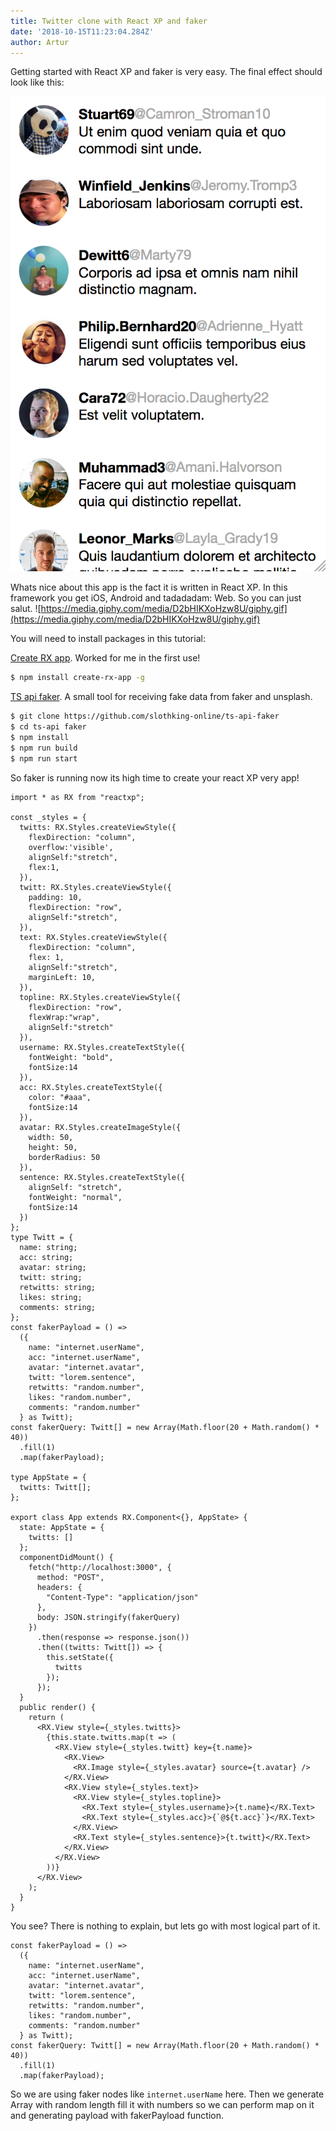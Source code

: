 ```yaml
---
title: Twitter clone with React XP and faker
date: '2018-10-15T11:23:04.284Z'
author: Artur
---
```


Getting started with React XP and faker is very easy. The final effect should look like this:

![twitterfake.png](twitterfake.png)

Whats nice about this app is the fact it is written in React XP. In this framework you get iOS, Android and tadadadam: Web. So you can just salut.
![https://media.giphy.com/media/D2bHIKXoHzw8U/giphy.gif](https://media.giphy.com/media/D2bHIKXoHzw8U/giphy.gif)

You will need to install packages in this tutorial:

[Create RX app](https://github.com/a-tarasyuk/create-rx-app). Worked for me in the first use!

```bash
$ npm install create-rx-app -g
```

[TS api faker](https://github.com/slothking-online/ts-api-faker). A small tool for receiving fake data from faker and unsplash.

```bash
$ git clone https://github.com/slothking-online/ts-api-faker
$ cd ts-api faker
$ npm install
$ npm run build
$ npm run start
```

So faker is running now its high time to create your react XP very app!

```tsx
import * as RX from "reactxp";

const _styles = {
  twitts: RX.Styles.createViewStyle({
    flexDirection: "column",
    overflow:'visible',
    alignSelf:"stretch",
    flex:1,
  }),
  twitt: RX.Styles.createViewStyle({
    padding: 10,
    flexDirection: "row",
    alignSelf:"stretch",
  }),
  text: RX.Styles.createViewStyle({
    flexDirection: "column",
    flex: 1,
    alignSelf:"stretch",
    marginLeft: 10,
  }),
  topline: RX.Styles.createViewStyle({
    flexDirection: "row",
    flexWrap:"wrap",
    alignSelf:"stretch"
  }),
  username: RX.Styles.createTextStyle({
    fontWeight: "bold",
    fontSize:14
  }),
  acc: RX.Styles.createTextStyle({
    color: "#aaa",
    fontSize:14
  }),
  avatar: RX.Styles.createImageStyle({
    width: 50,
    height: 50,
    borderRadius: 50
  }),
  sentence: RX.Styles.createTextStyle({
    alignSelf: "stretch",
    fontWeight: "normal",
    fontSize:14
  })
};
type Twitt = {
  name: string;
  acc: string;
  avatar: string;
  twitt: string;
  retwitts: string;
  likes: string;
  comments: string;
};
const fakerPayload = () =>
  ({
    name: "internet.userName",
    acc: "internet.userName",
    avatar: "internet.avatar",
    twitt: "lorem.sentence",
    retwitts: "random.number",
    likes: "random.number",
    comments: "random.number"
  } as Twitt);
const fakerQuery: Twitt[] = new Array(Math.floor(20 + Math.random() * 40))
  .fill(1)
  .map(fakerPayload);

type AppState = {
  twitts: Twitt[];
};

export class App extends RX.Component<{}, AppState> {
  state: AppState = {
    twitts: []
  };
  componentDidMount() {
    fetch("http://localhost:3000", {
      method: "POST",
      headers: {
        "Content-Type": "application/json"
      },
      body: JSON.stringify(fakerQuery)
    })
      .then(response => response.json())
      .then((twitts: Twitt[]) => {
        this.setState({
          twitts
        });
      });
  }
  public render() {
    return (
      <RX.View style={_styles.twitts}>
        {this.state.twitts.map(t => (
          <RX.View style={_styles.twitt} key={t.name}>
            <RX.View>
              <RX.Image style={_styles.avatar} source={t.avatar} />
            </RX.View>
            <RX.View style={_styles.text}>
              <RX.View style={_styles.topline}>
                <RX.Text style={_styles.username}>{t.name}</RX.Text>
                <RX.Text style={_styles.acc}>{`@${t.acc}`}</RX.Text>
              </RX.View>
              <RX.Text style={_styles.sentence}>{t.twitt}</RX.Text>
            </RX.View>
          </RX.View>
        ))}
      </RX.View>
    );
  }
}

```

You see? There is nothing to explain, but lets go with most logical part of it.

```tsx
const fakerPayload = () =>
  ({
    name: "internet.userName",
    acc: "internet.userName",
    avatar: "internet.avatar",
    twitt: "lorem.sentence",
    retwitts: "random.number",
    likes: "random.number",
    comments: "random.number"
  } as Twitt);
const fakerQuery: Twitt[] = new Array(Math.floor(20 + Math.random() * 40))
  .fill(1)
  .map(fakerPayload);
  ```

  So we are using faker nodes like `internet.userName` here. Then we generate Array with random length fill it with numbers so we can perform map on it and generating payload with fakerPayload function. 